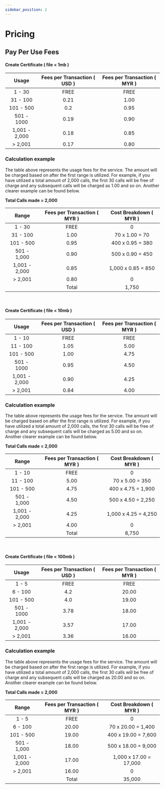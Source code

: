 ```yaml
---
sidebar_position: 2
---
```


# Pricing
## Pay Per Use Fees

#### Create Certificate ( file < 1mb )

| Usage           | Fees per Transaction ( USD ) | Fees per Transaction ( MYR ) |
| :-------------: | :--------------------------: | :--------------------------: |
| 1 - 30          | FREE                         | FREE                         |
| 31 - 100        | 0.21                         | 1.00                         |
| 101 - 500       | 0.2                          | 0.95                         |
| 501 - 1000      | 0.19                         | 0.90                         |
| 1,001 - 2,000   | 0.18                         | 0.85                         |
| > 2,001         | 0.17                         | 0.80                         |

### Calculation example

The table above represents the usage fees for the service. The amount will be charged based on after the first range is utilized. For example, if you have utilized a total amount of 2,000 calls, the first 30 calls will be free of charge and any subsequent calls will be charged as 1.00 and so on. Another clearer example can be found below.

**Total Calls made = 2,000**

| Range                 | Fees per Transaction ( MYR ) | Cost Breakdown ( MYR )       |
| :-------------------: | :--------------------------: | :-------------------------:  |
| 1 - 30                | FREE                         | 0                            |
| 31 - 100              | 1.00                         | 70 x 1.00 = 70               |
| 101 - 500             | 0.95                         | 400 x 0.95 = 380             |
| 501 - 1,000           | 0.90                         | 500 x 0.90 = 450             |
| 1,001 - 2,000         | 0.85                         | 1,000 x 0.85 = 850           |
| > 2,001               | 0.80                         | 0                            |
|                       | Total                        | 1,750                        |

<br/>


#### Create Certificate ( file < 10mb )

| Usage           | Fees per Transaction ( USD ) | Fees per Transaction ( MYR ) |
| :-------------: | :--------------------------: | :--------------------------: |
| 1 - 10          | FREE                         | FREE                         |
| 11 - 100        | 1.05                         | 5.00                         |
| 101 - 500       | 1.00                         | 4.75                         |
| 501 - 1000      | 0.95                         | 4.50                         |
| 1,001 - 2,000   | 0.90                         | 4.25                         |
| > 2,001         | 0.84                         | 4.00                         |

### Calculation example

The table above represents the usage fees for the service. The amount will be charged based on after the first range is utilized. For example, if you have utilized a total amount of 2,000 calls, the first 30 calls will be free of charge and any subsequent calls will be charged as 5.00 and so on. Another clearer example can be found below.

**Total Calls made = 2,000**

| Range                 | Fees per Transaction ( MYR ) | Cost Breakdown ( MYR )       |
| :-------------------: | :--------------------------: | :-------------------------:  |
| 1 - 10                | FREE                         | 0                            |
| 11 - 100              | 5.00                         | 70 x 5.00 = 350              |
| 101 - 500             | 4.75                         | 400 x 4.75 = 1,900           |
| 501 - 1,000           | 4.50                         | 500 x 4.50 = 2,250           |
| 1,001 - 2,000         | 4.25                         | 1,000 x 4.25 = 4,250         |
| > 2,001               | 4.00                         | 0                            |
|                       | Total                        | 8,750                        |

<br/>

#### Create Certificate ( file < 100mb )

| Usage           | Fees per Transaction ( USD ) | Fees per Transaction ( MYR ) |
| :-------------: | :--------------------------: | :--------------------------: |
| 1 - 5          | FREE                         | FREE                         |
| 6 - 100        | 4.2                          | 20.00                        |
| 101 - 500       | 4.0                          | 19.00                        |
| 501 - 1000      | 3.78                         | 18.00                        |
| 1,001 - 2,000   | 3.57                         | 17.00                        |
| > 2,001         | 3.36                         | 16.00                        |

### Calculation example

The table above represents the usage fees for the service. The amount will be charged based on after the first range is utilized. For example, if you have utilized a total amount of 2,000 calls, the first 30 calls will be free of charge and any subsequent calls will be charged as 20.00 and so on. Another clearer example can be found below.

**Total Calls made = 2,000**

| Range                 | Fees per Transaction ( MYR ) | Cost Breakdown ( MYR )       |
| :-------------------: | :--------------------------: | :-------------------------:  |
| 1 - 5                | FREE                         | 0                            |
| 6 - 100              | 20.00                        | 70 x 20.00 = 1,400           |
| 101 - 500             | 19.00                        | 400 x 19.00 = 7,600          |
| 501 - 1,000           | 18.00                        | 500 x 18.00 = 9,000          |
| 1,001 - 2,000         | 17.00                        | 1,000 x 17.00 = 17,000       |
| > 2,001               | 16.00                        | 0                            |
|                       | Total                        | 35,000                       |

<br/>